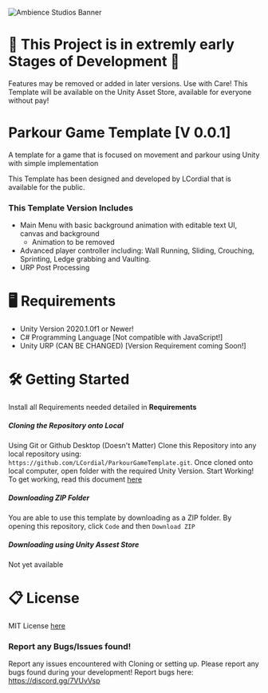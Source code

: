![Ambience Studios Banner](https://github.com/LCordial/ParkourGameTemplate/blob/master/ambience%20studios%20bannertransparentsmall.png)

# 🚧 This Project is in extremly early Stages of Development 🚧
Features may be removed or added in later versions. Use with Care! This Template will be available on the Unity Asset Store, available for everyone without pay!

# Parkour Game Template [V 0.0.1]
A template for a game that is focused on movement and parkour using Unity with simple implementation

This Template has been designed and developed by LCordial that is available for the public.

### This Template Version Includes
   - Main Menu with basic background animation with editable text UI, canvas and background
        - Animation to be removed
   - Advanced player controller including: Wall Running, Sliding, Crouching, Sprinting, Ledge grabbing and Vaulting.
   - URP Post Processing
   
# 🖥️ Requirements
- Unity Version 2020.1.0f1 or Newer!
- C# Programming Language [Not compatible with JavaScript!]
- Unity URP (CAN BE CHANGED) [Version Requirement coming Soon!]

# 🛠️ Getting Started
Install all Requirements needed detailed in **Requirements**

##### **Cloning the Repository onto Local**
Using Git or Github Desktop (Doesn't Matter)
Clone this Repository into any local repository using: `https://github.com/LCordial/ParkourGameTemplate.git`.
Once cloned onto local computer, open folder with the required Unity Version. Start Working!
To get working, read this document [here](https://github.com/LCordial/ParkourGameTemplate/blob/master/PROJECTSETUP.md)

##### **Downloading ZIP Folder**
You are able to use this template by downloading as a ZIP folder. By opening this repository, click `Code` and then `Download ZIP` 

##### **Downloading using Unity Assest Store**
Not yet available

# 📋 License
MIT License [here](https://github.com/LCordial/ParkourGameTemplate/blob/master/LICENSE.md)

### Report any Bugs/Issues found!
Report any issues encountered with Cloning or setting up. Please report any bugs found during your development! Report bugs here: https://discord.gg/7VUvVsp


